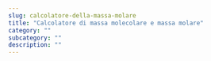 ```yaml
---
slug: calcolatore-della-massa-molare
title: "Calcolatore di massa molecolare e massa molare"
category: ""
subcategory: ""
description: ""
---
```


